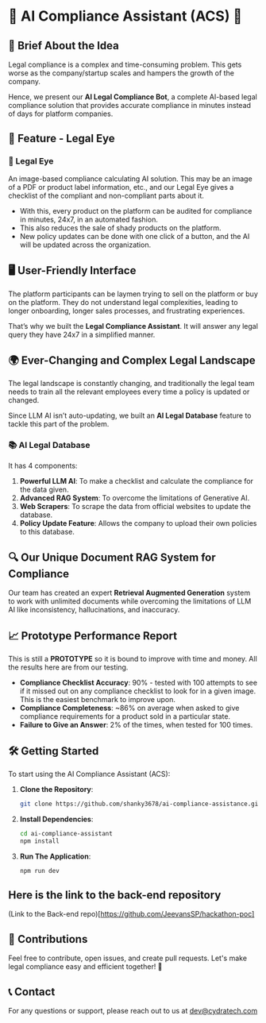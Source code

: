 # 📜 AI Compliance Assistant (ACS) 🚀

## 📝 Brief About the Idea
Legal compliance is a complex and time-consuming problem. This gets worse as the company/startup scales and hampers the growth of the company.

Hence, we present our **AI Legal Compliance Bot**, a complete AI-based legal compliance solution that provides accurate compliance in minutes instead of days for platform companies.

## 🌟 Feature - Legal Eye
### 📸 Legal Eye
An image-based compliance calculating AI solution. This may be an image of a PDF or product label information, etc., and our Legal Eye gives a checklist of the compliant and non-compliant parts about it.
- With this, every product on the platform can be audited for compliance in minutes, 24x7, in an automated fashion.
- This also reduces the sale of shady products on the platform.
- New policy updates can be done with one click of a button, and the AI will be updated across the organization.

## 🖥️ User-Friendly Interface
The platform participants can be laymen trying to sell on the platform or buy on the platform. They do not understand legal complexities, leading to longer onboarding, longer sales processes, and frustrating experiences.

That’s why we built the **Legal Compliance Assistant**. It will answer any legal query they have 24x7 in a simplified manner.

## 🌍 Ever-Changing and Complex Legal Landscape
The legal landscape is constantly changing, and traditionally the legal team needs to train all the relevant employees every time a policy is updated or changed.

Since LLM AI isn’t auto-updating, we built an **AI Legal Database** feature to tackle this part of the problem.

### 📚 AI Legal Database
It has 4 components:
1. **Powerful LLM AI**: To make a checklist and calculate the compliance for the data given.
2. **Advanced RAG System**: To overcome the limitations of Generative AI.
3. **Web Scrapers**: To scrape the data from official websites to update the database.
4. **Policy Update Feature**: Allows the company to upload their own policies to this database.

## 🔍 Our Unique Document RAG System for Compliance
Our team has created an expert **Retrieval Augmented Generation** system to work with unlimited documents while overcoming the limitations of LLM AI like inconsistency, hallucinations, and inaccuracy.

## 📈 Prototype Performance Report
This is still a **PROTOTYPE** so it is bound to improve with time and money. All the results here are from our testing.

- **Compliance Checklist Accuracy**: 90% - tested with 100 attempts to see if it missed out on any compliance checklist to look for in a given image. This is the easiest benchmark to improve upon.
- **Compliance Completeness**: ~86% on average when asked to give compliance requirements for a product sold in a particular state.
- **Failure to Give an Answer**: 2% of the times, when tested for 100 times.


## 🛠️ Getting Started

To start using the AI Compliance Assistant (ACS):

1. **Clone the Repository**:
   ```bash
   git clone https://github.com/shanky3678/ai-compliance-assistance.git
   ```

2. **Install Dependencies**:
   ```bash
   cd ai-compliance-assistant
   npm install
   ```
3. **Run The Application**:
   ```base
   npm run dev
   ```

## Here is the link to the back-end repository

(Link to the Back-end repo)[https://github.com/JeevansSP/hackathon-poc]


## 📝 Contributions

Feel free to contribute, open issues, and create pull requests. Let's make legal compliance easy and efficient together! 🚀

## 📞 Contact
For any questions or support, please reach out to us at dev@cydratech.com
